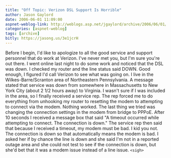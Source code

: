 ```yaml
---
title: "Off Topic: Verizon DSL Support Is Horrible"
author: Jason Gaylord
date: 2006-06-01 11:09:00
aspnet-weblog-link: http://weblogs.asp.net/jgaylord/archive/2006/06/01/Off-Topic_3A00_-Verizon-DSL-Support-Is-Horrible.aspx
categories: [aspnet-weblog]
tags: [archive]
bitly: https://jasong.us/3e1jcrH
---
```


Before I begin, I'd like to apologize to all the good service and support personnel that do work at Verizon. I've never met you, but I'm sure you're out there. I went online last night to do some work and noticed that the DSL was down. I checked my router and the line status said DOWN. Good enough, I figured I'd call Verizon to see what was going on. I live in the Wilkes-Barre/Scranton area of Northeastern Pennsylvania. A message stated that service was down from somewhere in Massachusetts to New York City (about 2 1/2 hours away) to Virginia. I wasn't sure if I was included in the area, so I finally received a service rep. The rep forced me to do everything from unhooking my router to resetting the modem to attempting to connect via the modem. Nothing worked. The last thing we tried was changing the connection settings in the modem from bridge to PPPoE. After 10 seconds I received a message box that said "A timeout occurred while attempting to connect. The connection is down." The service rep then said that because I received a timeout, my modem must be bad. I kid you not. The connection is down so that automatically means the modem is bad. I asked her if by chance the line is down and she said I'm not in a reported outage area and she could not test to see if the connection is down, but she'd bet that it was a modem issue instead of a line issue. `<sigh>`